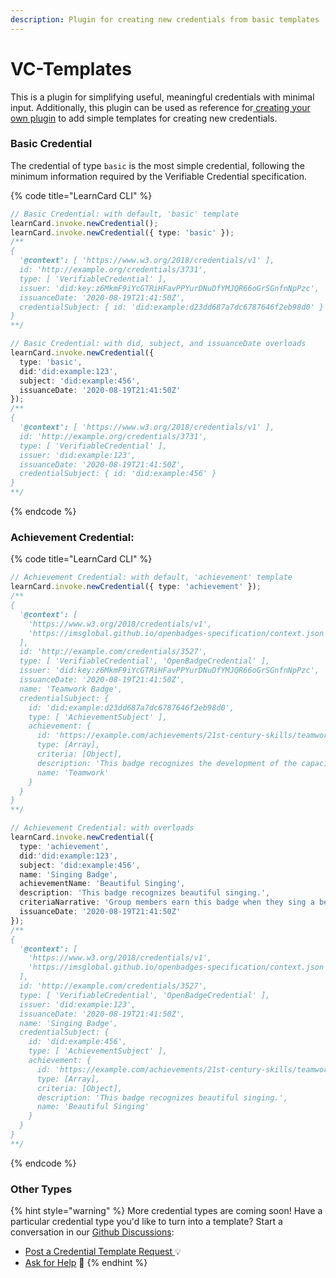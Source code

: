 ```yaml
---
description: Plugin for creating new credentials from basic templates
---
```


# VC-Templates

This is a plugin for simplifying useful, meaningful credentials with minimal input. Additionally, this plugin can be used as reference for[ creating your own plugin](../writing-plugins/) to add simple templates for creating new credentials.

### Basic Credential

The credential of type `basic` is the most simple credential, following the minimum information required by the Verifiable Credential specification.&#x20;

{% code title="LearnCard CLI" %}
```typescript
// Basic Credential: with default, 'basic' template
learnCard.invoke.newCredential();
learnCard.invoke.newCredential({ type: 'basic' });
/**
{
  '@context': [ 'https://www.w3.org/2018/credentials/v1' ],
  id: 'http://example.org/credentials/3731',
  type: [ 'VerifiableCredential' ],
  issuer: 'did:key:z6MkmF9iYcGTRiHFavPPYurDNuDfYMJQR66oGrSGnfnNpPzc',
  issuanceDate: '2020-08-19T21:41:50Z',
  credentialSubject: { id: 'did:example:d23dd687a7dc6787646f2eb98d0' }
}
**/

// Basic Credential: with did, subject, and issuanceDate overloads
learnCard.invoke.newCredential({ 
  type: 'basic', 
  did:'did:example:123', 
  subject: 'did:example:456', 
  issuanceDate: '2020-08-19T21:41:50Z' 
});
/**
{
  '@context': [ 'https://www.w3.org/2018/credentials/v1' ],
  id: 'http://example.org/credentials/3731',
  type: [ 'VerifiableCredential' ],
  issuer: 'did:example:123',
  issuanceDate: '2020-08-19T21:41:50Z',
  credentialSubject: { id: 'did:example:456' }
}
**/

```
{% endcode %}

### Achievement Credential:

{% code title="LearnCard CLI" %}
```typescript
// Achievement Credential: with default, 'achievement' template
learnCard.invoke.newCredential({ type: 'achievement' });
/**
{
  '@context': [
    'https://www.w3.org/2018/credentials/v1',
    'https://imsglobal.github.io/openbadges-specification/context.json'
  ],
  id: 'http://example.com/credentials/3527',
  type: [ 'VerifiableCredential', 'OpenBadgeCredential' ],
  issuer: 'did:key:z6MkmF9iYcGTRiHFavPPYurDNuDfYMJQR66oGrSGnfnNpPzc',
  issuanceDate: '2020-08-19T21:41:50Z',
  name: 'Teamwork Badge',
  credentialSubject: {
    id: 'did:example:d23dd687a7dc6787646f2eb98d0',
    type: [ 'AchievementSubject' ],
    achievement: {
      id: 'https://example.com/achievements/21st-century-skills/teamwork',
      type: [Array],
      criteria: [Object],
      description: 'This badge recognizes the development of the capacity to collaborate within a group environment.',
      name: 'Teamwork'
    }
  }
}
**/

// Achievement Credential: with overloads
learnCard.invoke.newCredential({ 
  type: 'achievement', 
  did:'did:example:123', 
  subject: 'did:example:456', 
  name: 'Singing Badge',
  achievementName: 'Beautiful Singing',
  description: 'This badge recognizes beautiful singing.',
  criteriaNarrative: 'Group members earn this badge when they sing a beautiful song at Karaoke night.',
  issuanceDate: '2020-08-19T21:41:50Z' 
});
/**
{
  '@context': [
    'https://www.w3.org/2018/credentials/v1',
    'https://imsglobal.github.io/openbadges-specification/context.json'
  ],
  id: 'http://example.com/credentials/3527',
  type: [ 'VerifiableCredential', 'OpenBadgeCredential' ],
  issuer: 'did:example:123',
  issuanceDate: '2020-08-19T21:41:50Z',
  name: 'Singing Badge',
  credentialSubject: {
    id: 'did:example:456',
    type: [ 'AchievementSubject' ],
    achievement: {
      id: 'https://example.com/achievements/21st-century-skills/teamwork',
      type: [Array],
      criteria: [Object],
      description: 'This badge recognizes beautiful singing.',
      name: 'Beautiful Singing'
    }
  }
}
**/
```
{% endcode %}

### Other Types

{% hint style="warning" %}
More credential types are coming soon! Have a particular credential type you'd like to turn into a template? Start a conversation in our [Github Discussions](https://github.com/learningeconomy/LearnCard/discussions):&#x20;

* [Post a Credential Template Request ](https://github.com/learningeconomy/LearnCard/discussions/categories/feature-requests)💡
* [Ask for Help](https://github.com/learningeconomy/LearnCard/discussions/categories/help) 💖
{% endhint %}
